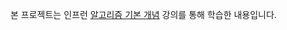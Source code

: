 본 프로젝트는 인프런 [알고리즘 기본 개념](https://www.inflearn.com/course/%EC%95%8C%EA%B3%A0%EB%A6%AC%EC%A6%98-%EA%B8%B0%EB%B3%B8-%EA%B0%9C%EB%85%90) 강의를 통해 학습한 내용입니다.